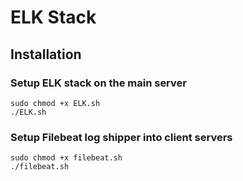 # ELK Stack

## Installation

### Setup ELK stack on the main server
```
sudo chmod +x ELK.sh
./ELK.sh
```

### Setup Filebeat log shipper into client servers
```
sudo chmod +x filebeat.sh
./filebeat.sh
```
